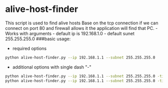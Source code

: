 # alive-host-finder
This script is used to find alive hosts Base on the tcp connection if we can connect on port 80 and firewall allows it the application will find that PC.
      - Works with arguments
      - default ip is 192.168.1.0
      - default sunet 255.255.255.0
###basic usage:
  -   required options
  ```sh
  python alive-host-finder.py --ip 192.168.1.1 --subnet 255.255.255.0
  ```
  
  
  -   additional options with single dash "-"
  ```sh
  python alive-host-finder.py --ip 192.168.1.1 --subnet 255.255.255.0 -timeout 0.5
  python alive-host-finder.py --ip 192.168.1.1 --subnet 255.255.255.0 -timeout 0.5 -verbose
  ```
